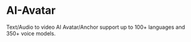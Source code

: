 # AI-Avatar
Text/Audio to video AI Avatar/Anchor support up to 100+ languages and 350+ voice models.
